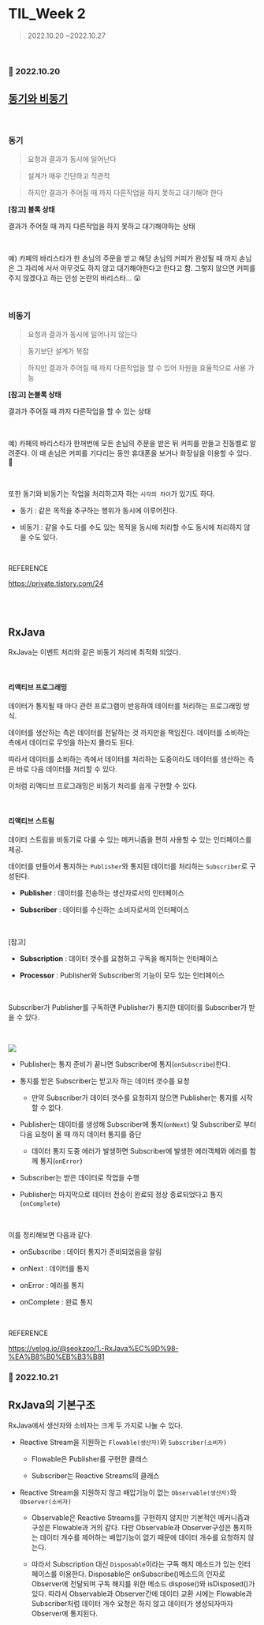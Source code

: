 # TIL_Week 2

> 2022.10.20 ~2022.10.27

<br>

### 📌 2022.10.20

## [동기와 비동기](https://pythontoomuchinformation.tistory.com/661)

<br>

### 동기

> 요청과 결과가 동시에 일어난다

> 설계가 매우 간단하고 직관적

> 하지만 결과가 주어질 때 까지 다른작업을 하지 못하고 대기해야 한다

**[참고] 블록 상태**

결과가 주어질 때 까지 다른작업을 하지 못하고 대기해야하는 상태

<br>

예) 카페의 바리스타가 한 손님의 주문을 받고 해당 손님의 커피가 완성될 때 까지 손님은 그 자리에 서서 아무것도 하지 않고 대기해야한다고 한다고 함. 그렇지 않으면 커피를 주지 않겠다고 하는 인성 논란의 바리스타... 😲

<br>

### 비동기

> 요청과 결과가 동시에 일어나지 않는다

> 동기보단 설계가 복잡

> 하지만 결과가 주어질 때 까지 다른작업을 할 수 있어 자원을 효율적으로 사용 가능

**[참고] 논블록 상태**

결과가 주어질 때 까지 다른작업을 할 수 있는 상태

<br>

예) 카페의 바리스타가 한꺼번에 모든 손님의 주문을 받은 뒤 커피를 만들고 진동벨로 알려준다. 이 때 손님은 커피를 기다리는 동안 휴대폰을 보거나 화장실을 이용할 수 있다. 🤗

<br>

또한 동기와 비동기는 작업을 처리하고자 하는 `시각의 차이`가 있기도 하다.

* 동기 : 같은 목적을 추구하는 행위가 동시에 이루어진다.

* 비동기 : 같을 수도 다를 수도 있는 목적을 동시에 처리할 수도 동시에 처리하지 않을 수도 있다.

<br>

REFERENCE

https://private.tistory.com/24

<br>

<br>

## 

## RxJava

RxJava는 이벤트 처리와 같은 비동기 처리에 최적화 되었다. 

<br>

#### 리액티브 프로그래밍

데이터가 통지될 때 마다 관련 프로그램이 반응하여 데이터를 처리하는 프로그래밍 방식.

데이터를 생산하는 측은 데이터를 전달하는 것 까지만을 책임진다. 데이터를 소비하는 측에서 데이터로 무엇을 하는지 몰라도 된다. 

따라서 데이터를 소비하는 측에서 데이터를 처리하는 도중이라도 데이터를 생산하는 측은 바로 다음 데이터를 처리할 수 있다. 

이처럼 리액티브 프로그래밍은 비동기 처리를 쉽게 구현할 수 있다.

<br>

#### 리액티브 스트림

데이터 스트림을 비동기로 다룰 수 있는 메커니즘을 편히 사용할 수 있는 인터페이스를 제공.

데이터를 만들어서 통지하는 `Publisher`와 통지된 데이터를 처리하는 `Subscriber`로 구성된다. 

* **Publisher** : 데이터를 전송하는 생산자로서의 인터페이스

* **Subscriber** : 데이터를 수신하는 소비자로서의 인터페이스

<br>

[참고]

* **Subscription** : 데이터 갯수를 요청하고 구독을 해지하는 인터페이스

* **Processor** : Publisher와 Subscriber의 기능이 모두 있는 인터페이스

<br>

Subscriber가 Publisher를 구독하면 Publisher가 통지한 데이터를 Subscriber가 받을 수 있다.

<br>

![](C:\Users\sohyun\AppData\Roaming\marktext\images\2022-10-20-14-45-25-image.png)

* Publisher는 통지 준비가 끝나면 Subscriber에 통지(`onSubscribe`)한다.

* 통지를 받은 Subscriber는 받고자 하는 데이터 갯수를 요청
  
  * 만약 Subscriber가 데이터 갯수를 요청하지 않으면 Publisher는 통지를 시작할 수 없다.

* Publisher는 데이터를 생성해 Subscriber에 통지(`onNext`) 및 Subscriber로 부터 다음 요청이 올 때 까지 데이터 통지를 중단
  
  * 데이터 통지 도중 에러가 발생하면 Subscriber에 발생한 에러객체와 에러를 함께 통지(`onError`)

* Subscriber는 받은 데이터로 작업을 수행

* Publisher는 마지막으로 데이터 전송이 완료되 정상 종료되었다고 통지(`onComplete`)

<br>

이를 정리해보면 다음과 같다.

* onSubscribe : 데이터 통지가 준비되었음을 알림

* onNext : 데이터를 통지

* onError : 에러를 통지

* onComplete : 완료 통지

<br>

REFERENCE

https://velog.io/@seokzoo/1.-RxJava%EC%9D%98-%EA%B8%B0%EB%B3%B81

### 

### 📌 2022.10.21

## RxJava의 기본구조

RxJava에서 생산자와 소비자는 크게 두 가지로 나눌 수 있다.

* Reactive Stream을 지원하는 `Flowable(생산자)`와 `Subscriber(소비자)`
  
  * Flowable은 Publisher를 구현한 클래스
  
  * Subscriber는 Reactive Streams의 클래스

* Reactive Stream을 지원하지 않고 배압기능이 없는 `Observable(생산자)`와 `Observer(소비자)`
  
  * Observable은 Reactive Streams를 구현하지 않지만 기본적인 메커니즘과 구성은 Flowable과 거의 같다. 다만 Observable과 Observer구성은 통지하는 데이터 개수를 제어하는 배압기능이 없기 때문에 데이터 개수를 요청하지 않는다.
  
  * 따라서 Subscription 대신 `Disposable`이라는 구독 해지 메소드가 있는 인터페이스를 이용한다. Disposable은 onSubscribe()메소드의 인자로 Observer에 전달되며 구독 해지를 위한 메소드 dispose()와 isDisposed()가 있다. 따라서 Observable과 Observer간에 데이터 교환 시에는 Flowable과 Subscriber처럼 데이터 개수 요청은 하지 않고 데이터가 생성되자마자 Observer에 통지된다.
